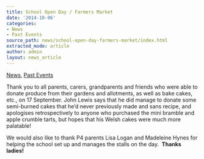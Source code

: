 ```yaml
---
title: School Open Day / Farmers Market
date: '2014-10-06'
categories:
- News
- Past Events
source_path: news/school-open-day-farmers-market/index.html
extracted_mode: article
author: admin
layout: news_article
---
```

[News](/news/), [Past Events](category/past-events/)

Thank you to all parents, carers, grandparents and friends who were able to donate produce from their gardens and allotments, as well as bake cakes, etc., on 17 September. John Lewis says that he did manage to donate some semi-burned cakes that he’d never previously made and sans recipe, and apologises retrospectively to anyone who purchased the mini bramble and apple crumble tarts, but hopes that his Welsh cakes were much more palatable!

We would also like to thank P4 parents Lisa Logan and Madeleine Hynes for helping the school set up and manages the stalls on the day.&nbsp; **Thanks ladies!**
